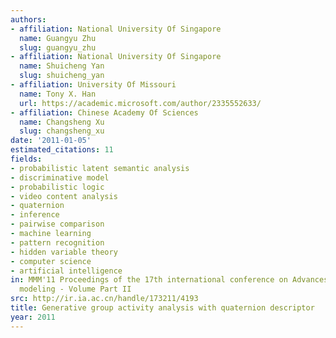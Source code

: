 ```yaml
---
authors:
- affiliation: National University Of Singapore
  name: Guangyu Zhu
  slug: guangyu_zhu
- affiliation: National University Of Singapore
  name: Shuicheng Yan
  slug: shuicheng_yan
- affiliation: University Of Missouri
  name: Tony X. Han
  url: https://academic.microsoft.com/author/2335552633/
- affiliation: Chinese Academy Of Sciences
  name: Changsheng Xu
  slug: changsheng_xu
date: '2011-01-05'
estimated_citations: 11
fields:
- probabilistic latent semantic analysis
- discriminative model
- probabilistic logic
- video content analysis
- quaternion
- inference
- pairwise comparison
- machine learning
- pattern recognition
- hidden variable theory
- computer science
- artificial intelligence
in: MMM'11 Proceedings of the 17th international conference on Advances in multimedia
  modeling - Volume Part II
src: http://ir.ia.ac.cn/handle/173211/4193
title: Generative group activity analysis with quaternion descriptor
year: 2011
---
```

